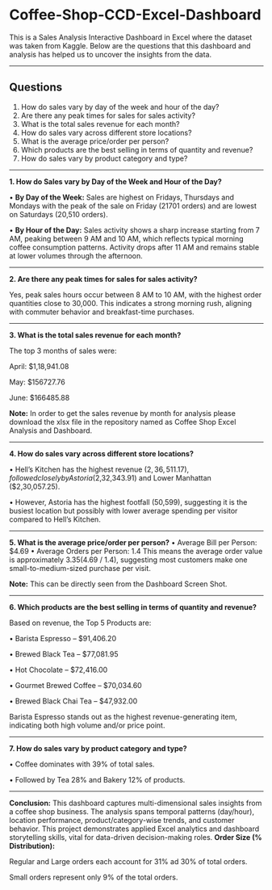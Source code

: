 # Coffee-Shop-CCD-Excel-Dashboard
This is a Sales Analysis Interactive Dashboard in Excel where the dataset was taken from Kaggle. Below are the questions that this dashboard and analysis has helped us to uncover the insights from the data.

---
## Questions
1. How do sales vary by day of the week and hour of the day?
2. Are there any peak times for sales for sales activity?
3. What is the total sales revenue for each month?
4. How do sales vary across different store locations?
5. What is the average price/order per person?
6. Which products are the best selling in terms of quantity and revenue?
7. How do sales vary by product category and type?
 ---
**1. How do Sales vary by Day of the Week and Hour of the Day?**

• **By Day of the Week:** Sales are highest on Fridays, Thursdays and Mondays with the peak of the sale on Friday (21701 orders) and are lowest on Saturdays (20,510 orders).

• **By Hour of the Day:** Sales activity shows a sharp increase starting from 7 AM, peaking between 9 AM and 10 AM, which reflects typical morning coffee consumption patterns. Activity drops after 11 AM and remains stable at lower volumes through the afternoon.

---
**2. Are there any peak times for sales for sales activity?**

Yes, peak sales hours occur between 8 AM to 10 AM, with the highest order quantities close to 30,000. This indicates a strong morning rush, aligning with commuter behavior and breakfast-time purchases.

---
**3. What is the total sales revenue for each month?**

The top 3 months of sales were:

April: $1,18,941.08

May: $156727.76

June: $166485.88

**Note:** In order to get the sales revenue by month for analysis please download the xlsx file in the repository named as Coffee Shop Excel Analysis and Dashboard.

---
**4. How do sales vary across different store locations?**

• Hell’s Kitchen has the highest revenue ($2,36,511.17), followed closely by Astoria ($2,32,343.91) and Lower Manhattan ($2,30,057.25).

• However, Astoria has the highest footfall (50,599), suggesting it is the busiest location but possibly with lower average spending per visitor compared to Hell’s Kitchen.

---

**5. What is the average price/order per person?**
• Average Bill per Person: $4.69
• Average Orders per Person: 1.4
This means the average order value is approximately $3.35 ($4.69 / 1.4), suggesting most customers make one small-to-medium-sized purchase per visit.

**Note:** This can be directly seen from the Dashboard Screen Shot.

---
**6. Which products are the best selling in terms of quantity and revenue?**

Based on revenue, the Top 5 Products are:

• Barista Espresso – $91,406.20

• Brewed Black Tea – $77,081.95

• Hot Chocolate – $72,416.00

• Gourmet Brewed Coffee – $70,034.60

• Brewed Black Chai Tea – $47,932.00

Barista Espresso stands out as the highest revenue-generating item, indicating both high volume and/or price point.

---
**7. How do sales vary by product category and type?**

• Coffee dominates with 39% of total sales.

• Followed by Tea 28% and Bakery 12% of products.

---
**Conclusion:** This dashboard captures multi-dimensional sales insights from a coffee shop business. The analysis spans temporal patterns (day/hour), location performance, product/category-wise trends, and customer behavior. This project demonstrates applied Excel analytics and dashboard storytelling skills, vital for data-driven decision-making roles.
**Order Size (% Distribution):**

Regular and Large orders each account for 31% ad 30% of total orders.

Small orders represent only 9% of the total orders.
